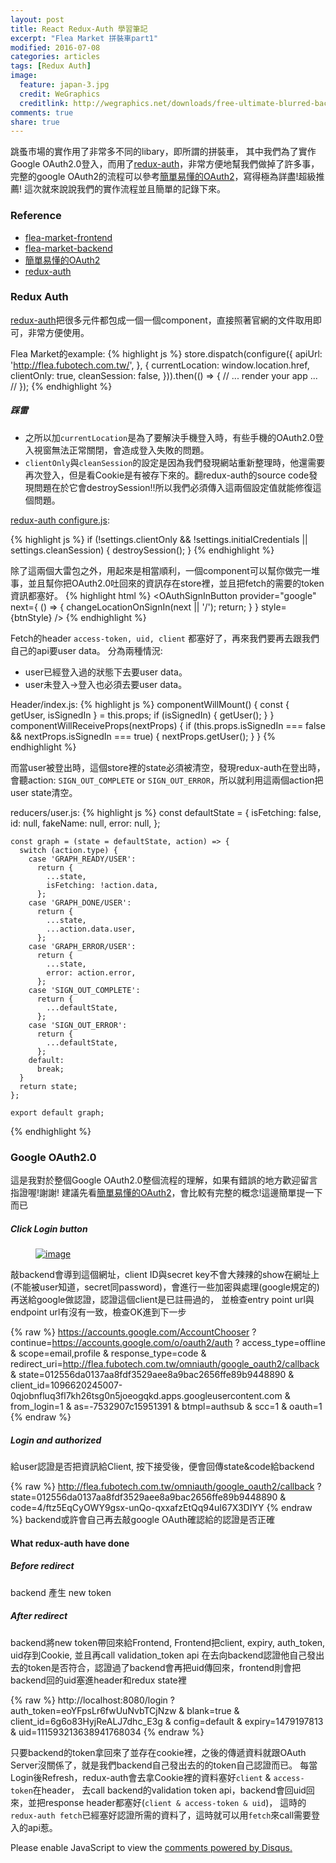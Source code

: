 ```yaml
---
layout: post
title: React Redux-Auth 學習筆記
excerpt: "Flea Market 拼裝車part1"
modified: 2016-07-08
categories: articles
tags: [Redux Auth]
image:
  feature: japan-3.jpg
  credit: WeGraphics
  creditlink: http://wegraphics.net/downloads/free-ultimate-blurred-background-pack/
comments: true
share: true
---
```


跳蚤市場的實作用了非常多不同的libary，即所謂的拼裝車，
其中我們為了實作Google OAuth2.0登入，而用了[redux-auth]，非常方便地幫我們做掉了許多事，
完整的google OAuth2的流程可以參考[簡單易懂的OAuth2]，寫得極為詳盡!超級推薦!
這次就來說說我們的實作流程並且簡單的記錄下來。

### Reference

* [flea-market-frontend](https://github.com/FuBoTeam/fubo-flea-market.git)
* [flea-market-backend](https://github.com/FuBoTeam/flea-backend.git)
* [簡單易懂的OAuth2]
* [redux-auth]

### Redux Auth

[redux-auth]把很多元件都包成一個一個component，直接照著官網的文件取用即可，非常方便使用。

Flea Market的example:
{% highlight js %}
  store.dispatch(configure({
    apiUrl: 'http://flea.fubotech.com.tw/',
  }, {
    currentLocation: window.location.href,
    clientOnly: true,
    cleanSession: false,
  })).then(() => {
    // ... render your app ... //
  });
{% endhighlight %}

##### 踩雷
* 之所以加`currentLocation`是為了要解決手機登入時，有些手機的OAuth2.0登入視窗無法正常關閉，會造成登入失敗的問題。
* `clientOnly`與`cleanSession`的設定是因為我們發現網站重新整理時，他還需要再次登入，但是看Cookie是有被存下來的。翻redux-auth的source code發現問題在於它會destroySession!!所以我們必須傳入這兩個設定值就能修復這個問題。

[redux-auth configure.js]:

{% highlight js %}
  if (!settings.clientOnly && !settings.initialCredentials || settings.cleanSession) {
    destroySession();
  }
{% endhighlight %}

除了這兩個大雷包之外，用起來是相當順利，一個component可以幫你做完一堆事，並且幫你把OAuth2.0吐回來的資訊存在store裡，並且把fetch的需要的token資訊都塞好。
{% highlight html %}
<OAuthSignInButton
    provider="google"
    next={
      () => {
        changeLocationOnSignIn(next || '/');
        return;
      }
    }
    style={btnStyle}
/>
{% endhighlight %}

Fetch的header `access-token, uid, client` 都塞好了，再來我們要再去跟我們自己的api要user data。
分為兩種情況:

* user已經登入過的狀態下去要user data。
* user未登入->登入也必須去要user data。

Header/index.js:
{% highlight js %}
  componentWillMount() {
    const { getUser, isSignedIn } = this.props;
    if (isSignedIn) {
      getUser();
    }
  }
  componentWillReceiveProps(nextProps) {
    if (this.props.isSignedIn === false && nextProps.isSignedIn === true) {
      nextProps.getUser();
    }
  }
{% endhighlight %}

而當user被登出時，這個store裡的state必須被清空，發現redux-auth在登出時，會聽action: `SIGN_OUT_COMPLETE` or `SIGN_OUT_ERROR`，所以就利用這兩個action把user state清空。

reducers/user.js:
{% highlight js %}
    const defaultState = {
      isFetching: false,
      id: null,
      fakeName: null,
      error: null,
    };
    
    const graph = (state = defaultState, action) => {
      switch (action.type) {
        case 'GRAPH_READY/USER':
          return {
            ...state,
            isFetching: !action.data,
          };
        case 'GRAPH_DONE/USER':
          return {
            ...state,
            ...action.data.user,
          };
        case 'GRAPH_ERROR/USER':
          return {
            ...state,
            error: action.error,
          };
        case 'SIGN_OUT_COMPLETE':
          return {
            ...defaultState,
          };
        case 'SIGN_OUT_ERROR':
          return {
            ...defaultState,
          };
        default:
          break;
      }
      return state;
    };
    
    export default graph;
{% endhighlight %}

### Google OAuth2.0

這是我對於整個Google OAuth2.0整個流程的理解，如果有錯誤的地方歡迎留言指證喔!謝謝!
建議先看[簡單易懂的OAuth2]，會比較有完整的概念!這邊簡單提一下而已

<script async class="speakerdeck-embed" data-slide="18" data-id="c8317f4038ce013138be5694540c4f3c" data-ratio="1.77777777777778" src="//speakerdeck.com/assets/embed.js"></script>

##### Click Login button
<figure>
	<a href="http://i.imgur.com/YFckPtt.png"><img src="http://i.imgur.com/YFckPtt.png" alt="image"></a>
</figure>
敲backend會導到這個網址，client ID與secret key不會大辣辣的show在網址上(不能被user知道，secret同password)，會進行一些加密與處理(google規定的)再送給google做認證，認證這個client是已註冊過的，
並檢查entry point url與endpoint url有沒有一致，檢查OK進到下一步

{% raw %}
    https://accounts.google.com/AccountChooser
    ? continue=https://accounts.google.com/o/oauth2/auth
      ? access_type=offline
      & scope=email,profile
      & response_type=code
      & redirect_uri=http://flea.fubotech.com.tw/omniauth/google_oauth2/callback
      & state=012556da0137aa8fdf3529aee8a9bac2656ffe89b9448890
      & client_id=1096620245007-0qjobnfluq3fl7kh26tsg0n5joeogqkd.apps.googleusercontent.com
      & from_login=1
      & as=-7532907c15951391
      & btmpl=authsub
      & scc=1
      & oauth=1
{% endraw %}

##### Login and authorized
給user認證是否把資訊給Client, 按下接受後，便會回傳state&code給backend

{% raw %}
    http://flea.fubotech.com.tw/omniauth/google_oauth2/callback
    ? state=012556da0137aa8fdf3529aee8a9bac2656ffe89b9448890
    & code=4/ftz5EqCyOWY9gsx-unQo-qxxafzEtQq94uI67X3DIYY
{% endraw %}
backend或許會自己再去敲google OAuth確認給的認證是否正確

#### What redux-auth have done

##### Before redirect

backend 產生 new token

##### After redirect
backend將new token帶回來給Frontend, Frontend把client, expiry, auth_token, uid存到Cookie,
並且再call validation_token api 在去向backend認證他自己發出去的token是否符合，認證過了backend會再把uid傳回來，frontend則會把backend回的uid塞進header和redux state裡

{% raw %}
    http://localhost:8080/login
    ? auth_token=eoYFpsLr6fwUuNvbTCjNzw
    & blank=true
    & client_id=6g6o83HyjReALJ7dhc_E3g
    & config=default
    & expiry=1479197813
    & uid=111593213638941768034
{% endraw %}

只要backend的token拿回來了並存在cookie裡，之後的傳遞資料就跟OAuth Server沒關係了，就是我們backend自己發出去的的token自己認證而已。
每當Login後Refresh，redux-auth會去拿Cookie裡的資料塞好`client` & `access-token`在header，
去call backend的validation token api，backend會回uid回來，並把response header都塞好(`client & access-token & uid`)，
這時的`redux-auth fetch`已經塞好認證所需的資料了，這時就可以用`fetch`來call需要登入的api惹。

[簡單易懂的OAuth2]:https://speakerdeck.com/chitsaou/jian-dan-yi-dong-de-oauth-2-dot-0
[redux-auth]: https://github.com/lynndylanhurley/redux-auth.git
[redux-auth configure.js]: https://github.com/lynndylanhurley/redux-auth/blob/master/src/actions/configure.js
<div id="disqus_thread"></div>
<script>
    /**
     *  RECOMMENDED CONFIGURATION VARIABLES: EDIT AND UNCOMMENT THE SECTION BELOW TO INSERT DYNAMIC VALUES FROM YOUR PLATFORM OR CMS.
     *  LEARN WHY DEFINING THESE VARIABLES IS IMPORTANT: https://disqus.com/admin/universalcode/#configuration-variables
     */
    /*
    var disqus_config = function () {
        this.page.url = PAGE_URL;  // Replace PAGE_URL with your page's canonical URL variable
        this.page.identifier = PAGE_IDENTIFIER; // Replace PAGE_IDENTIFIER with your page's unique identifier variable
    };
    */
    (function() {  // REQUIRED CONFIGURATION VARIABLE: EDIT THE SHORTNAME BELOW
        var d = document, s = d.createElement('script');
        
        s.src = '//elainehuang.disqus.com/embed.js';  // IMPORTANT: Replace EXAMPLE with your forum shortname!
        
        s.setAttribute('data-timestamp', +new Date());
        (d.head || d.body).appendChild(s);
    })();
</script>
<noscript>Please enable JavaScript to view the <a href="https://disqus.com/?ref_noscript" rel="nofollow">comments powered by Disqus.</a></noscript>

<script>
  (function(i,s,o,g,r,a,m){i['GoogleAnalyticsObject']=r;i[r]=i[r]||function(){
  (i[r].q=i[r].q||[]).push(arguments)},i[r].l=1*new Date();a=s.createElement(o),
  m=s.getElementsByTagName(o)[0];a.async=1;a.src=g;m.parentNode.insertBefore(a,m)
  })(window,document,'script','https://www.google-analytics.com/analytics.js','ga');

  ga('create', 'UA-78158205-1', 'auto');
  ga('send', 'pageview');

</script>